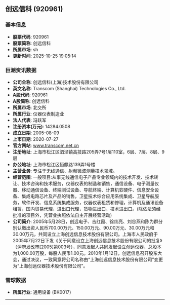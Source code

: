 ## 创远信科 (920961)

### 基本信息

- **股票代码**: 920961
- **股票简称**: 创远信科
- **所属市场**: sh
- **更新时间**: 2025-10-25 19:05:14

### 巨潮资讯数据

- **公司全称**: 创远信科(上海)技术股份有限公司
- **英文名称**: Transcom (Shanghai) Technologies Co., Ltd.
- **A股代码**: 920961
- **A股简称**: 创远信科
- **所属市场**: 北交所
- **所属行业**: 仪器仪表制造业
- **法人代表**: 冯跃军
- **注册资本(万元)**: 14284.0508
- **成立日期**: 2005-08-09
- **上市日期**: 2020-07-27
- **官方网站**: www.transcom.net.cn
- **注册地址**: 上海市松江区泗泾镇高技路205弄7号1层110室，6层、7层、8层、9层
- **办公地址**: 上海市松江区恒麒路139弄1号楼
- **主营业务**: 专注于无线通信、射频微波测量技术领域。
- **经营范围**: 一般项目:从事无线通信电子产品专业领域内的技术开发、技术转让、技术咨询和技术服务，仪器仪表的制造和销售，通信设备、电子测量仪器、移动通信设备、终端测试设备、导航终端、计算机软硬件、信息安全设备、集成电路芯片及产品的销售，卫星技术综合应用系统集成、卫星导航服务，软件开发、信息系统集成服务，仪器仪表租赁和修理，计算机及通讯设备租赁，国内贸易代理，进出口代理，货物进出口，技术进出口。(除依法须经批准的项目外，凭营业执照依法自主开展经营活动)
- **公司简介**: 2005年5月28日，创远电子、吉红霞、徐纬亮、刘谷燕和陈为群分别认缴出资人民币700.00万元、150.00万元、90.00万元、30.00万元和30.00万元，共同设立上海创远信息技术股份有限公司。上海市人民政府于2005年7月22日下发《关于同意设立上海创远信息技术股份有限公司的批复》（沪府发改审[2005]第003号），同意发起人共同发起设立创远仪器，总股本为1,000.00万股，每股人民币1.00元。2010年1月12日，创远信息召开股东大会，通过决议，一致同意将公司名称由“上海创远信息技术股份有限公司”变更为“上海创远仪器技术股份有限公司”。

### 雪球数据

- **所属行业**: 通用设备 (BK0017)

---
